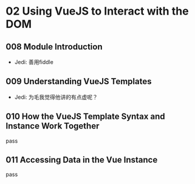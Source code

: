 # 02 Using VueJS to Interact with the DOM

## 008 Module Introduction

* Jedi: 善用fiddle

## 009 Understanding VueJS Templates

* Jedi: 为毛我觉得他讲的有点虚呢？

## 010 How the VueJS Template Syntax and Instance Work Together

pass

## 011 Accessing Data in the Vue Instance

pass
